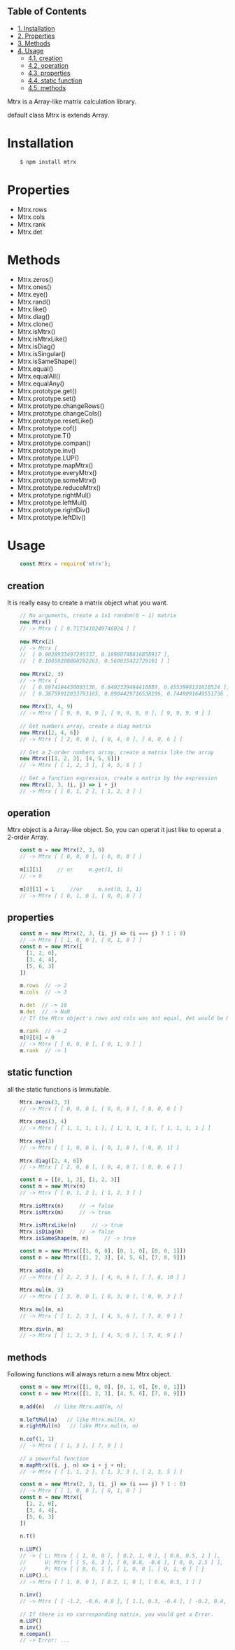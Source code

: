 <div id="table-of-contents">
<h2>Table of Contents</h2>
<div id="text-table-of-contents">
<ul>
<li><a href="#org8852a24">1. Installation</a></li>
<li><a href="#org2eba066">2. Properties</a></li>
<li><a href="#org27214a6">3. Methods</a></li>
<li><a href="#orgab8dcb9">4. Usage</a>
<ul>
<li><a href="#orgc8c57c5">4.1. creation</a></li>
<li><a href="#org055dfc0">4.2. operation</a></li>
<li><a href="#org5b284e6">4.3. properties</a></li>
<li><a href="#orgcdf98bb">4.4. static function</a></li>
<li><a href="#org7058174">4.5. methods</a></li>
</ul>
</li>
</ul>
</div>
</div>
Mtrx is a Array-like matrix calculation library.

default class Mtrx is extends Array.


<a id="org8852a24"></a>

# Installation
```sh
    $ npm install mtrx
```

<a id="org2eba066"></a>

# Properties

-   Mtrx.rows
-   Mtrx.cols
-   Mtrx.rank
-   Mtrx.det


<a id="org27214a6"></a>

# Methods

-   Mtrx.zeros()
-   Mtrx.ones()
-   Mtrx.eye()
-   Mtrx.rand()
-   Mtrx.like()
-   Mtrx.diag()
-   Mtrx.clone()
-   Mtrx.isMtrx()
-   Mtrx.isMtrxLike()
-   Mtrx.isDiag()
-   Mtrx.isSingular()
-   Mtrx.isSameShape()
-   Mtrx.equal()
-   Mtrx.equalAll()
-   Mtrx.equalAny()
-   Mtrx.prototype.get()
-   Mtrx.prototype.set()
-   Mtrx.prototype.changeRows()
-   Mtrx.prototype.changeCols()
-   Mtrx.prototype.resetLike()
-   Mtrx.prototype.cof()
-   Mtrx.prototype.T()
-   Mtrx.prototype.compan()
-   Mtrx.prototype.inv()
-   Mtrx.prototype.LUP()
-   Mtrx.prototype.mapMtrx()
-   Mtrx.prototype.everyMtrx()
-   Mtrx.prototype.someMtrx()
-   Mtrx.prototype.reduceMtrx()
-   Mtrx.prototype.rightMul()
-   Mtrx.prototype.leftMul()
-   Mtrx.prototype.rightDiv()
-   Mtrx.prototype.leftDiv()


<a id="orgab8dcb9"></a>

# Usage
```js
    const Mtrx = require('mtrx');
```

<a id="orgc8c57c5"></a>

## creation

It is really easy to create a matrix object what you want.
```js
    // No arguments, create a 1x1 random(0 ~ 1) matrix
    new Mtrx()
    // -> Mtrx [ [ 0.7173410249746024 ] ]
    
    new Mtrx(2)
    // -> Mtrx [
    //  [ 0.9028933497295337, 0.18980748816858917 ],
    //  [ 0.10859200880292263, 0.560035422729191 ] ]
    
    new Mtrx(2, 3)
    // -> Mtrx [
    //  [ 0.6974184450003136, 0.6402339494410889, 0.4553998131618524 ],
    //  [ 0.38759912033793165, 0.8904429716538196, 0.7449091649551736 ] ]
    
    new Mtrx(3, 4, 9)
    // -> Mtrx [ [ 9, 9, 9, 9 ], [ 9, 9, 9, 9 ], [ 9, 9, 9, 9 ] ]
    
    // Get numbers array, create a diag matrix
    new Mtrx([2, 4, 6])
    // -> Mtrx [ [ 2, 0, 0 ], [ 0, 4, 0 ], [ 0, 0, 6 ] ]
    
    // Get a 2-order numbers array, create a matrix like the array
    new Mtrx([[1, 2, 3], [4, 5, 6]])
    // -> Mtrx [ [ 1, 2, 3 ], [ 4, 5, 6 ] ]
    
    // Get a function expression, create a matrix by the expression
    new Mtrx(2, 3, (i, j) => i + j)
    // -> Mtrx [ [ 0, 1, 2 ], [ 1, 2, 3 ] ]
```

<a id="org055dfc0"></a>

## operation

Mtrx object is a Array-like object. So, you can operat it just like to operat a 2-order Array.
```js
    const m = new Mtrx(2, 3, 0)
    // -> Mtrx [ [ 0, 0, 0 ], [ 0, 0, 0 ] ]
    
    m[1][1]     // or     m.get(1, 1)
    // -> 0
    
    m[0][1] = 1     //or     m.set(0, 1, 1)
    // -> Mtrx [ [ 0, 1, 0 ], [ 0, 0, 0 ] ]
```

<a id="org5b284e6"></a>

## properties
```js
    const m = new Mtrx(2, 3, (i, j) => (i === j) ? 1 : 0)
    // -> Mtrx [ [ 1, 0, 0 ], [ 0, 1, 0 ] ]
    const n = new Mtrx([
      [1, 2, 0],
      [3, 4, 4],
      [5, 6, 3]
    ])
    
    m.rows  // -> 2
    m.cols  // -> 3
    
    n.det  // -> 10
    m.det  // -> NaN
    // If the Mtrx object's rows and cols was not equal, det would be NaN
    
    m.rank  // -> 2     
    m[0][0] = 0
    // -> Mtrx [ [ 0, 0, 0 ], [ 0, 1, 0 ] ]
    m.rank  // -> 1
```

<a id="orgcdf98bb"></a>

## static function

all the static functions is Immutable.
```js
    Mtrx.zeros(3, 3)
    // -> Mtrx [ [ 0, 0, 0 ], [ 0, 0, 0 ], [ 0, 0, 0 ] ]
    
    Mtrx.ones(3, 4)
    // -> Mtrx [ [ 1, 1, 1, 1 ], [ 1, 1, 1, 1 ], [ 1, 1, 1, 1 ] ]
    
    Mtrx.eye(3)
    // -> Mtrx [ [ 1, 0, 0 ], [ 0, 1, 0 ], [ 0, 0, 1] ]
    
    Mtrx.diag([2, 4, 6])
    // -> Mtrx [ [ 2, 0, 0 ], [ 0, 4, 0 ], [ 0, 0, 6 ] ]

    const n = [[0, 1, 2], [1, 2, 3]]
    const m = new Mtrx(n)
    // -> Mtrx [ [ 0, 1, 2 ], [ 1, 2, 3 ] ]
    
    Mtrx.isMtrx(n)     // -> false
    Mtrx.isMtrx(m)     // -> true
    
    Mtrx.isMtrxLike(n)     // -> true
    Mtrx.isDiag(m)     // -> false
    Mtrx.isSameShape(m, n)     // -> true

    const m = new Mtrx([[1, 0, 0], [0, 1, 0], [0, 0, 1]])
    const n = new Mtrx([[1, 2, 3], [4, 5, 6], [7, 8, 9]])
    
    Mtrx.add(m, n)
    // -> Mtrx [ [ 2, 2, 3 ], [ 4, 6, 6 ], [ 7, 8, 10 ] ]
    
    Mtrx.mul(m, 3)
    // -> Mtrx [ [ 3, 0, 0 ], [ 0, 3, 0 ], [ 0, 0, 3 ] ]
    
    Mtrx.mul(m, n)
    // -> Mtrx [ [ 1, 2, 3 ], [ 4, 5, 6 ], [ 7, 8, 9 ] ]
    
    Mtrx.div(n, m)
    // -> Mtrx [ [ 1, 2, 3 ], [ 4, 5, 6 ], [ 7, 8, 9 ] ]
```

<a id="org7058174"></a>

## methods

Following functions will always return a new Mtrx object.
```js
    const m = new Mtrx([[1, 0, 0], [0, 1, 0], [0, 0, 1]])
    const n = new Mtrx([[1, 2, 3], [4, 5, 6], [7, 8, 9]])
    
    m.add(n)   // like Mtrx.add(m, n)
    
    m.leftMul(n)   // like Mtrx.mul(m, n)
    m.rightMul(n)   // like Mtrx.mul(n, m)
    
    n.cof(1, 1)
    // -> Mtrx [ [ 1, 3 ], [ 7, 9 ] ]
    
    // a powerful function
    m.mapMtrx((i, j, n) => i + j + n);
    // -> Mtrx [ [ 1, 1, 2 ], [ 1, 3, 3 ], [ 2, 3, 5 ] ]

    const m = new Mtrx(2, 3, (i, j) => (i === j) ? 1 : 0)
    // -> Mtrx [ [ 1, 0, 0 ], [ 0, 1, 0 ] ]
    const n = new Mtrx([
      [1, 2, 0],
      [3, 4, 4],
      [5, 6, 3]
    ])
    
    n.T()
    
    n.LUP()
    // -> { L: Mtrx [ [ 1, 0, 0 ], [ 0.2, 1, 0 ], [ 0.6, 0.5, 1 ] ],
    //      U: Mtrx [ [ 5, 6, 3 ], [ 0, 0.8, -0.6 ], [ 0, 0, 2.5 ] ],
    //      P: Mtrx [ [ 0, 0, 1 ], [ 1, 0, 0 ], [ 0, 1, 0 ] ] }
    n.LUP().L
    // -> Mtrx [ [ 1, 0, 0 ], [ 0.2, 1, 0 ], [ 0.6, 0.5, 1 ] ]
    
    n.inv()
    // -> Mtrx [ [ -1.2, -0.6, 0.8 ], [ 1.1, 0.3, -0.4 ], [ -0.2, 0.4, -0.2 ] ]
    
    // If there is no corresponding matrix, you would get a Error.
    m.LUP()
    m.inv()
    m.compan()
    // -> Error: ...
```
